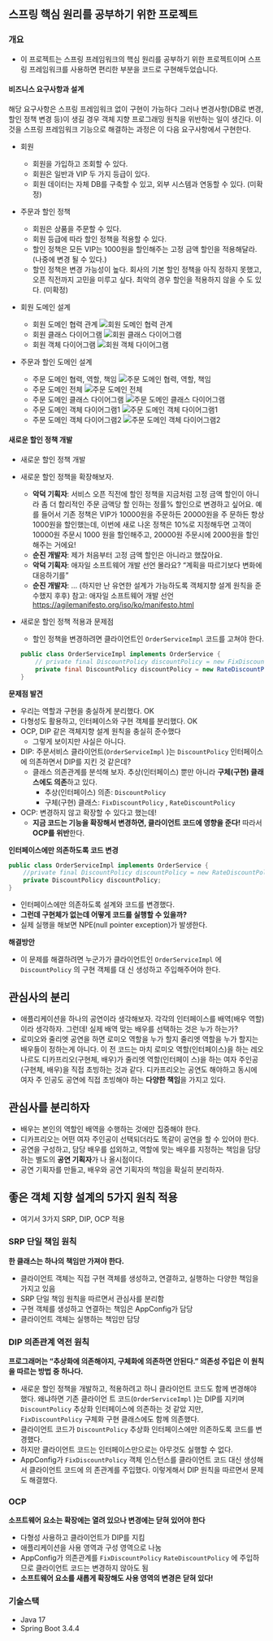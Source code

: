 ## 스프링 핵심 원리를 공부하기 위한 프로젝트

### 개요

- 이 프로젝트는 스프링 프레임워크의 핵심 원리를 공부하기 위한 프로젝트이며 스프링 프레임워크를 사용하면 편리한 부분을 코드로 구현해두었습니다.

#### 비즈니스 요구사항과 설계
해당 요구사항은 스프링 프레임워크 없이 구현이 가능하다 그러나 변경사항(DB로 변경, 할인 정책 변경 등)이 생길 경우 객체 지향 프로그래밍 원칙을 위반하는 일이 생긴다. 이것을 스프링 프레임워크 기능으로 해결하는 과정은 이 다음 요구사항에서 구현한다. 
- 회원
  - 회원을 가입하고 조회할 수 있다.
  - 회원은 일반과 VIP 두 가지 등급이 있다.
  - 회원 데이터는 자체 DB를 구축할 수 있고, 외부 시스템과 연동할 수 있다. (미확정)
- 주문과 할인 정책
  - 회원은 상품을 주문할 수 있다.
  - 회원 등급에 따라 할인 정책을 적용할 수 있다.
  - 할인 정책은 모든 VIP는 1000원을 할인해주는 고정 금액 할인을 적용해달라. (나중에 변경 될 수 있다.)
  - 할인 정책은 변경 가능성이 높다. 회사의 기본 할인 정책을 아직 정하지 못했고, 오픈 직전까지 고민을 미루고 싶다. 최악의 경우 할인을 적용하지 않을 수 도 있다. (미확정)

- 회원 도메인 설계
  - 회원 도메인 협력 관계
  ![회원 도메인 협력 관계](./images/회원%20도메인%20협력%20관계.png)
  - 회원 클래스 다이어그램
  ![회원 클래스 다이어그램](./images/회원%20클래스%20다이어그램.png)
  - 회원 객체 다이어그램
  ![회원 객체 다이어그램](./images/회원%20객체%20다이어그램.png)

- 주문과 할인 도메인 설계
  - 주문 도메인 협력, 역할, 책임
  ![주문 도메인 협력, 역할, 책임](./images/주문도메인협력역할책임.png)
  - 주문 도메인 전체
  ![주문 도메인 전체](./images/주문도메인전체.png)
  - 주문 도메인 클래스 다이어그램
  ![주문 도메인 클래스 다이어그램](./images/주문도메인클래스다이어그램.png)
  - 주문 도메인 객체 다이어그램1
    ![주문 도메인 객체 다이어그램1](./images/주문도메인객체다이어그램1.png)
  - 주문 도메인 객체 다이어그램2
    ![주문 도메인 객체 다이어그램2](./images/주문도메인객체다이어그램2.png)
  
#### 새로운 할인 정책 개발

- 새로운 할인 정책 개발
- 새로운 할인 정책을 확장해보자.
  - **악덕 기획자**: 서비스 오픈 직전에 할인 정책을 지금처럼 고정 금액 할인이 아니라 좀 더 합리적인 주문 금액당 할
  인하는 정률% 할인으로 변경하고 싶어요. 예를 들어서 기존 정책은 VIP가 10000원을 주문하든 20000원을 주
  문하든 항상 1000원을 할인했는데, 이번에 새로 나온 정책은 10%로 지정해두면 고객이 10000원 주문시 1000
  원을 할인해주고, 20000원 주문시에 2000원을 할인해주는 거에요!
  - **순진 개발자**: 제가 처음부터 고정 금액 할인은 아니라고 했잖아요.
  - **악덕 기획자**: 애자일 소프트웨어 개발 선언 몰라요? “계획을 따르기보다 변화에 대응하기를”
  - **순진 개발자**: … (하지만 난 유연한 설계가 가능하도록 객체지향 설계 원칙을 준수했지 후후)
  참고: 애자일 소프트웨어 개발 선언 https://agilemanifesto.org/iso/ko/manifesto.html
  
- 새로운 할인 정책 적용과 문제점
  - 할인 정책을 변경하려면 클라이언트인 `OrderServiceImpl` 코드를 고쳐야 한다.
  ```java
  public class OrderServiceImpl implements OrderService {
      // private final DiscountPolicy discountPolicy = new FixDiscountPolicy();
      private final DiscountPolicy discountPolicy = new RateDiscountPolicy();
  }
  ```
**문제점 발견**
- 우리는 역할과 구현을 충실하게 분리했다. OK
- 다형성도 활용하고, 인터페이스와 구현 객체를 분리했다. OK
- OCP, DIP 같은 객체지향 설계 원칙을 충실히 준수했다
  - 그렇게 보이지만 사실은 아니다.
- DIP: 주문서비스 클라이언트(`OrderServiceImpl` )는 `DiscountPolicy` 인터페이스에 의존하면서 DIP를
지킨 것 같은데?
  - 클래스 의존관계를 분석해 보자. 추상(인터페이스) 뿐만 아니라 **구체(구현) 클래스에도 의존**하고 있다.
    - 추상(인터페이스) 의존: `DiscountPolicy`
    - 구체(구현) 클래스: `FixDiscountPolicy` , `RateDiscountPolicy`
- OCP: 변경하지 않고 확장할 수 있다고 했는데!
  - **지금 코드는 기능을 확장해서 변경하면, 클라이언트 코드에 영향을 준다!** 따라서 **OCP를 위반**한다.

**인터페이스에만 의존하도록 코드 변경**
```java
public class OrderServiceImpl implements OrderService {
    //private final DiscountPolicy discountPolicy = new RateDiscountPolicy();
    private DiscountPolicy discountPolicy;
}
```
- 인터페이스에만 의존하도록 설계와 코드를 변경했다.
- **그런데 구현체가 없는데 어떻게 코드를 실행할 수 있을까?**
- 실제 실행을 해보면 NPE(null pointer exception)가 발생한다.

**해결방안**
- 이 문제를 해결하려면 누군가가 클라이언트인 `OrderServiceImpl` 에 `DiscountPolicy` 의 구현 객체를 대
신 생성하고 주입해주어야 한다.

## 관심사의 분리
- 애플리케이션을 하나의 공연이라 생각해보자. 각각의 인터페이스를 배역(배우 역할)이라 생각하자. 그런데! 실제
배역 맞는 배우를 선택하는 것은 누가 하는가?
- 로미오와 줄리엣 공연을 하면 로미오 역할을 누가 할지 줄리엣 역할을 누가 할지는 배우들이 정하는게 아니다. 이
전 코드는 마치 로미오 역할(인터페이스)을 하는 레오나르도 디카프리오(구현체, 배우)가 줄리엣 역할(인터페이
스)을 하는 여자 주인공(구현체, 배우)을 직접 초빙하는 것과 같다. 디카프리오는 공연도 해야하고 동시에 여자 주
인공도 공연에 직접 초빙해야 하는 **다양한 책임**을 가지고 있다.
## **관심사를 분리하자**
- 배우는 본인의 역할인 배역을 수행하는 것에만 집중해야 한다.
- 디카프리오는 어떤 여자 주인공이 선택되더라도 똑같이 공연을 할 수 있어야 한다.
- 공연을 구성하고, 담당 배우를 섭외하고, 역할에 맞는 배우를 지정하는 책임을 담당하는 별도의 **공연 기획자**가 나
올시점이다.
- 공연 기획자를 만들고, 배우와 공연 기획자의 책임을 확실히 분리하자.

## 좋은 객체 지향 설계의 5가지 원칙 적용
- 여기서 3가지 SRP, DIP, OCP 적용

### SRP 단일 책임 원칙

**한 클래스는 하나의 책임만 가져야 한다.**

  - 클라이언트 객체는 직접 구현 객체를 생성하고, 연결하고, 실행하는 다양한 책임을 가지고 있음
  - SRP 단일 책임 원칙을 따르면서 관심사를 분리함
  - 구현 객체를 생성하고 연결하는 책임은 AppConfig가 담당
  - 클라이언트 객체는 실행하는 책임만 담당

###  DIP 의존관계 역전 원칙
**프로그래머는 “추상화에 의존해야지, 구체화에 의존하면 안된다.” 의존성 주입은 이 원칙을 따르는 방법 중 하나다.**

  - 새로운 할인 정책을 개발하고, 적용하려고 하니 클라이언트 코드도 함께 변경해야 했다. 왜냐하면 기존 클라이언
  트 코드(`OrderServiceImpl` )는 DIP를 지키며 `DiscountPolicy` 추상화 인터페이스에 의존하는 것 같았
  지만, `FixDiscountPolicy` 구체화 구현 클래스에도 함께 의존했다.
  - 클라이언트 코드가 `DiscountPolicy` 추상화 인터페이스에만 의존하도록 코드를 변경했다.
  - 하지만 클라이언트 코드는 인터페이스만으로는 아무것도 실행할 수 없다.
  - AppConfig가 `FixDiscountPolicy` 객체 인스턴스를 클라이언트 코드 대신 생성해서 클라이언트 코드에 의
  존관계를 주입했다. 이렇게해서 DIP 원칙을 따르면서 문제도 해결했다.

### OCP
**소프트웨어 요소는 확장에는 열려 있으나 변경에는 닫혀 있어야 한다**
  - 다형성 사용하고 클라이언트가 DIP를 지킴
  - 애플리케이션을 사용 영역과 구성 영역으로 나눔
  - AppConfig가 의존관계를 `FixDiscountPolicy` `RateDiscountPolicy`
  에 주입하므로 클라이언트 코드는 변경하지 않아도 됨
  - **소프트웨어 요소를 새롭게 확장해도 사용 영역의 변경은 닫혀 있다!**

### 기술스택 
- Java 17
- Spring Boot 3.4.4
